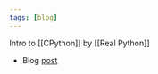 ```yaml
---
tags: [blog]
---
```


Intro to [[CPython]] by [[Real Python]]

- Blog [post](https://realpython.com/c-for-python-programmers/)